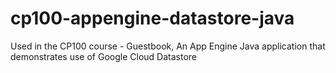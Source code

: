 # cp100-appengine-datastore-java
Used in the CP100 course - Guestbook, An App Engine Java application that demonstrates use of Google Cloud Datastore
